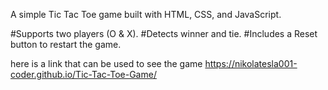 A simple Tic Tac Toe game built with HTML, CSS, and JavaScript.

#Supports two players (O & X).
#Detects winner and tie.
#Includes a Reset button to restart the game.



here is a link that can be used to see the game
https://nikolatesla001-coder.github.io/Tic-Tac-Toe-Game/
